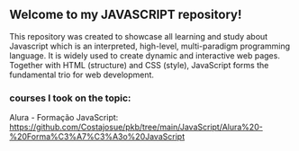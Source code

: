 ## Welcome to my JAVASCRIPT repository!

This repository was created to showcase all learning and study about Javascript which is an interpreted, high-level, multi-paradigm programming language. It is widely used to create dynamic and interactive web pages. Together with HTML (structure) and CSS (style), JavaScript forms the fundamental trio for web development.

### courses I took on the topic:
Alura - Formação JavaScript:
https://github.com/Costajosue/pkb/tree/main/JavaScript/Alura%20-%20Forma%C3%A7%C3%A3o%20JavaScript